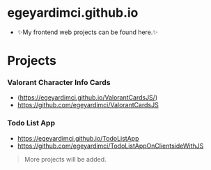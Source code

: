 # egeyardimci.github.io

- ✨My frontend web projects can be found here.✨

# Projects

### Valorant Character Info Cards
- (https://egeyardimci.github.io/ValorantCardsJS/)
- https://github.com/egeyardimci/ValorantCardsJS

### Todo List App
- https://egeyardimci.github.io/TodoListApp
- https://github.com/egeyardimci/TodoListAppOnClientsideWithJS

> More projects will be added.

